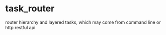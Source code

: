 # task_router
router hierarchy and layered tasks, which may come from command line or http restful api
